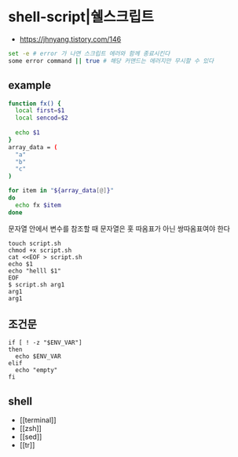 # shell-script|쉘스크립트

- https://jhnyang.tistory.com/146

```sh 
set -e # error 가 나면 스크립트 에러와 함께 종료시킨다
some error command || true # 해당 커맨드는 에러지만 무시할 수 있다
```

## example
```sh
function fx() {
  local first=$1
  local sencod=$2
  
  echo $1
}
array_data = (
  "a"
  "b"
  "c"
)

for item in "${array_data[@]}"
do
  echo fx $item
done
```

문자열 안에서 변수를 참조할 때 문자열은 홋 따옴표가 아닌 쌍따옴표여야 한다
```
touch script.sh
chmod +x script.sh
cat <<EOF > script.sh
echo $1
echo "helll $1"
EOF
$ script.sh arg1
arg1
arg1
```

## 조건문
```
if [ ! -z "$ENV_VAR"]
then
  echo $ENV_VAR
elif
  echo "empty"
fi
```

## shell
- [[terminal]]
- [[zsh]]
- [[sed]]
- [[tr]]
